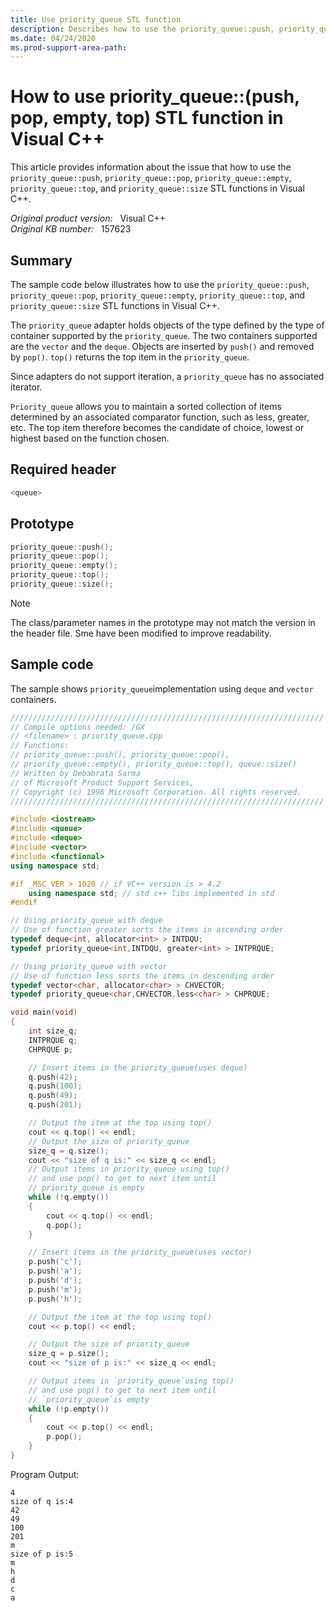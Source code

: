 ```yaml
---
title: Use priority_queue STL function
description: Describes how to use the priority_queue::push, priority_queue::pop, priority_queue::empty, priority_queue::top, and priority_queue::size STL functions in Visual C++.
ms.date: 04/24/2020
ms.prod-support-area-path: 
---
```

# How to use priority_queue::(push, pop, empty, top) STL function in Visual C++

This article provides information about the issue that how to use the `priority_queue::push`, `priority_queue::pop`, `priority_queue::empty`, `priority_queue::top`, and `priority_queue::size` STL functions in Visual C++.

_Original product version:_ &nbsp; Visual C++  
_Original KB number:_ &nbsp; 157623

## Summary

The sample code below illustrates how to use the `priority_queue::push`, `priority_queue::pop`, `priority_queue::empty`, `priority_queue::top`, and `priority_queue::size` STL functions in Visual C++.

The `priority_queue` adapter holds objects of the type defined by the type of container supported by the `priority_queue`. The two containers supported are the `vector` and the `deque`. Objects are inserted by `push()` and removed by `pop()`. `top()` returns the top item in the `priority_queue`.

Since adapters do not support iteration, a `priority_queue` has no associated iterator.

`Priority_queue` allows you to maintain a sorted collection of items determined by an associated comparator function, such as less, greater, etc. The top item therefore becomes the candidate of choice, lowest or highest based on the function chosen.

## Required header

```cpp
<queue>
```

## Prototype

```cpp
priority_queue::push();
priority_queue::pop();
priority_queue::empty();
priority_queue::top();
priority_queue::size();
```

> [!NOTE]
> The class/parameter names in the prototype may not match the version in the header file. Sme have been modified to improve readability.

## Sample code

The sample shows `priority_queue`implementation using `deque` and `vector` containers.

```cpp
//////////////////////////////////////////////////////////////////////
// Compile options needed: /GX
// <filename> : priority_queue.cpp
// Functions:
// priority_queue::push(), priority_queue::pop(),
// priority_queue::empty(), priority_queue::top(), queue::size()
// Written by Debabrata Sarma
// of Microsoft Product Support Services,
// Copyright (c) 1996 Microsoft Corporation. All rights reserved.
//////////////////////////////////////////////////////////////////////

#include <iostream>
#include <queue>
#include <deque>
#include <vector>
#include <functional>
using namespace std;

#if _MSC_VER > 1020 // if VC++ version is > 4.2
    using namespace std; // std c++ libs implemented in std
#endif

// Using priority_queue with deque
// Use of function greater sorts the items in ascending order
typedef deque<int, allocator<int> > INTDQU;
typedef priority_queue<int,INTDQU, greater<int> > INTPRQUE;

// Using priority_queue with vector
// Use of function less sorts the items in descending order
typedef vector<char, allocator<char> > CHVECTOR;
typedef priority_queue<char,CHVECTOR,less<char> > CHPRQUE;

void main(void)
{
    int size_q;
    INTPRQUE q;
    CHPRQUE p;

    // Insert items in the priority_queue(uses deque)
    q.push(42);
    q.push(100);
    q.push(49);
    q.push(201);

    // Output the item at the top using top()
    cout << q.top() << endl;
    // Output the size of priority_queue
    size_q = q.size();
    cout << "size of q is:" << size_q << endl;
    // Output items in priority_queue using top()
    // and use pop() to get to next item until
    // priority_queue is empty
    while (!q.empty())
    {
        cout << q.top() << endl;
        q.pop();
    }

    // Insert items in the priority_queue(uses vector)
    p.push('c');
    p.push('a');
    p.push('d');
    p.push('m');
    p.push('h');

    // Output the item at the top using top()
    cout << p.top() << endl;

    // Output the size of priority_queue
    size_q = p.size();
    cout << "size of p is:" << size_q << endl;

    // Output items in `priority_queue`using top()
    // and use pop() to get to next item until
    // `priority_queue`is empty
    while (!p.empty())
    {
        cout << p.top() << endl;
        p.pop();
    }
}
```

Program Output:

```console
4
size of q is:4
42
49
100
201
m
size of p is:5
m
h
d
c
a
```
